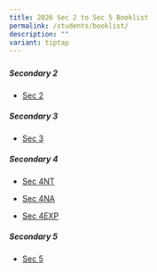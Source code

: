 ```yaml
---
title: 2026 Sec 2 to Sec 5 Booklist
permalink: /students/booklist/
description: ""
variant: tiptap
---
```

<h5></h5>
<p></p>
<h5>Secondary 2</h5>
<ul data-tight="true" class="tight">
<li>
<p><a href="/files/Students/2026 BookList/S2.pdf" rel="noopener nofollow" target="_blank">Sec 2</a>
</p>
</li>
</ul>
<h5>Secondary 3</h5>
<ul data-tight="true" class="tight">
<li>
<p><a href="/files/Students/2026 BookList/S3.pdf" rel="noopener nofollow" target="_blank">Sec 3</a>
</p>
</li>
</ul>
<h5>Secondary 4</h5>
<ul data-tight="true" class="tight">
<li>
<p><a href="/files/Students/2026 BookList/S4__NT_.pdf" rel="noopener nofollow" target="_blank">Sec 4NT</a>
</p>
</li>
<li>
<p><a href="/files/Students/2026 BookList/S4__NA_.pdf" rel="noopener nofollow" target="_blank">Sec 4NA</a>
</p>
</li>
<li>
<p><a href="/files/Students/2026 BookList/S4__EXP_.pdf" rel="noopener nofollow" target="_blank">Sec 4EXP</a>
</p>
</li>
</ul>
<h5>Secondary 5</h5>
<ul data-tight="true" class="tight">
<li>
<p><a href="/files/Students/2026 BookList/S5__NA_.pdf" rel="noopener nofollow" target="_blank">Sec 5</a>
</p>
</li>
</ul>
<p></p>